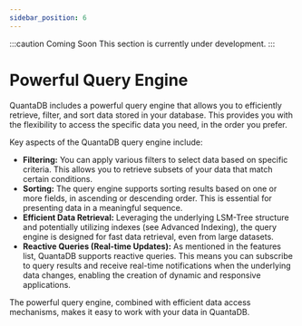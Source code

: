 ```yaml
---
sidebar_position: 6
---
```


:::caution Coming Soon
This section is currently under development.
:::

# Powerful Query Engine

QuantaDB includes a powerful query engine that allows you to efficiently retrieve, filter, and sort data stored in your database. This provides you with the flexibility to access the specific data you need, in the order you prefer.

Key aspects of the QuantaDB query engine include:

- **Filtering:** You can apply various filters to select data based on specific criteria. This allows you to retrieve subsets of your data that match certain conditions.
- **Sorting:** The query engine supports sorting results based on one or more fields, in ascending or descending order. This is essential for presenting data in a meaningful sequence.
- **Efficient Data Retrieval:** Leveraging the underlying LSM-Tree structure and potentially utilizing indexes (see Advanced Indexing), the query engine is designed for fast data retrieval, even from large datasets.
- **Reactive Queries (Real-time Updates):** As mentioned in the features list, QuantaDB supports reactive queries. This means you can subscribe to query results and receive real-time notifications when the underlying data changes, enabling the creation of dynamic and responsive applications.

The powerful query engine, combined with efficient data access mechanisms, makes it easy to work with your data in QuantaDB. 